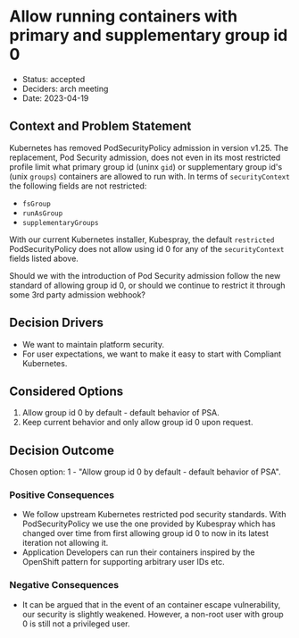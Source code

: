 # Allow running containers with primary and supplementary group id 0

- Status: accepted
- Deciders: arch meeting
- Date: 2023-04-19

## Context and Problem Statement

Kubernetes has removed PodSecurityPolicy admission in version v1.25.
The replacement, Pod Security admission, does not even in its most restricted profile limit what primary group id (uninx `gid`) or supplementary group id's (unix `groups`) containers are allowed to run with. In terms of `securityContext` the following fields are not restricted:

- `fsGroup`
- `runAsGroup`
- `supplementaryGroups`

With our current Kubernetes installer, Kubespray, the default `restricted` PodSecurityPolicy does not allow using id 0 for any of the `securityContext` fields listed above.

Should we with the introduction of Pod Security admission follow the new standard of allowing group id 0, or should we continue to restrict it through some 3rd party admission webhook?

## Decision Drivers

- We want to maintain platform security.
- For user expectations, we want to make it easy to start with Compliant Kubernetes.

## Considered Options

1.  Allow group id 0 by default - default behavior of PSA.
1.  Keep current behavior and only allow group id 0 upon request.

## Decision Outcome

Chosen option: 1 - "Allow group id 0 by default - default behavior of PSA".

### Positive Consequences

- We follow upstream Kubernetes restricted pod security standards.
  With PodSecurityPolicy we use the one provided by Kubespray which has changed over time from first allowing group id 0 to now in its latest iteration not allowing it.
- Application Developers can run their containers inspired by the OpenShift pattern for supporting arbitrary user IDs etc.

### Negative Consequences

- It can be argued that in the event of an container escape vulnerability, our security is slightly weakened. However, a non-root user with group 0 is still not a privileged user.

